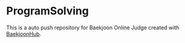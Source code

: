 # ProgramSolving
This is a auto push repository for Baekjoon Online Judge created with [BaekjoonHub](https://github.com/BaekjoonHub/BaekjoonHub).
